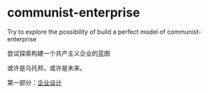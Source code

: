 # communist-enterprise
Try to explore the possibility of build a perfect model of communist-enterprise

尝试探索构建一个共产主义企业的蓝图

或许是乌托邦，或许是未来。

第一部分：[企业设计](./company/basic.md)
